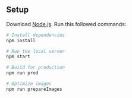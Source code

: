 ## Setup

Download [Node.js](https://nodejs.org/en/download/).
Run this followed commands:

```bash
# Install dependencies
npm install

# Run the local server
npm start

# Build for production
npm run prod

# Optimize images
npm run prepareImages
```